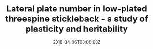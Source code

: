 ---
abstract: 
authors:
- Truls Hansson
- Barbara Fischer
- Anna Black Mazzarella
- Kjetil Lysne Voje
- Asbjorn Vollestad

date: "2016-04-06T00:00:00Z"
doi: ""
featured: false
image:
  caption: ''
  focal_point: ""
  preview_only: false
projects: []
publication: 'Ecology and Evolution 6: 3154-3160'
publication_short: ""
publication_types:
- "2"
publishDate: "2016-04-06T00:00:00Z"
slides: 
summary: 
tags:
- Source Themes
title: Lateral plate number in low‐plated threespine stickleback - a study of plasticity and heritability
url_link: "https://onlinelibrary.wiley.com/doi/full/10.1002/ece3.2020"
url_code: ""
url_dataset: ""
url_pdf: ""
url_poster: ""
url_project: ""
url_slides: ""
url_source: ""
url_video: ""
---